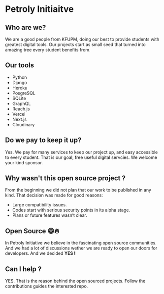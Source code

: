 # Petroly Initiaitve

## Who are we?

We are a good people from KFUPM, doing our best to provide students with greatest digital tools.
Our projects start as small seed that turned into amazing tree every student benefits from.

## Our tools

- Python
- Django
- Heroku
- PosgreSQL
- SQLite
- GraphQL
- Reach.js
- Vercel
- Next.js
- Cloudinary

## Do we pay to keep it up?

Yes. We pay for many services to keep our project up, and easy accessible to every student. That is our goal, free useful digital servcies. We welcome your kind sponsor.

## Why wasn't this open source project ?

From the beginning we did not plan that our work to be published in any kind. That decision was made for good reasons:

- Large compatibility issues.
- Codes start with serious security points in its alpha stage.
- Plans or future features wasn’t clear.

## Open Source 😄🔥

In Petroly Initiative we believe in the fascinating open source communities. And we had a lot of discussions wether we are ready to open our doors for developers. And we decided **YES !**

## Can I help ?

YES. That is the reason behind the open sourced projects. Follow the contributions guides the interested repo.
